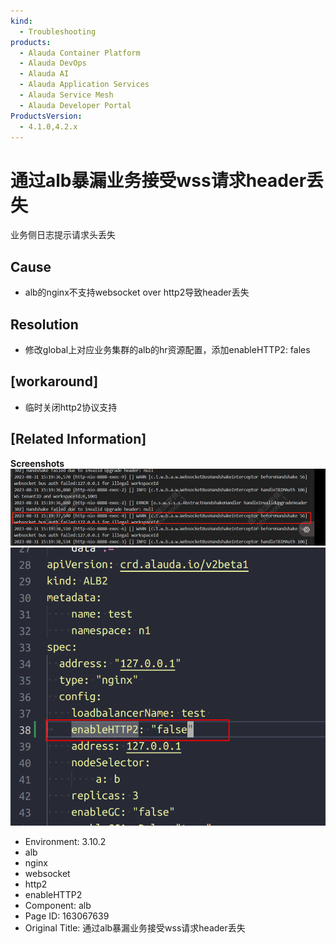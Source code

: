 ```yaml
---
kind:
  - Troubleshooting
products:
  - Alauda Container Platform
  - Alauda DevOps
  - Alauda AI
  - Alauda Application Services
  - Alauda Service Mesh
  - Alauda Developer Portal
ProductsVersion:
  - 4.1.0,4.2.x
---
```

<!-- A type of document that involves encountering a fault, diagnosing it, performing root cause analysis, and providing solutions. -->

# 通过alb暴漏业务接受wss请求header丢失

业务侧日志提示请求头丢失

## Cause
- alb的nginx不支持websocket over http2导致header丢失

## Resolution
- 修改global上对应业务集群的alb的hr资源配置，添加enableHTTP2: fales

## [workaround]
- 临时关闭http2协议支持

## [Related Information]
**Screenshots**
![](assets/tong-guo-albbao-lou-ye-wu-jie-shou-wssqing-qiu-headerdiu-shi/image-2023-9-16_12-55-43.png)
![](assets/tong-guo-albbao-lou-ye-wu-jie-shou-wssqing-qiu-headerdiu-shi/155590_image-2023-09-05-18-36-26-816.png)
- Environment: 3.10.2
- alb
- nginx
- websocket
- http2
- enableHTTP2
- Component: alb
- Page ID: 163067639
- Original Title: 通过alb暴漏业务接受wss请求header丢失
